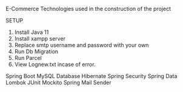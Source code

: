 E-Commerce
Technologies used in the construction of the project

SETUP

1. Install Java 11 
2. Install xampp server
3. Replace smtp username and password with your own
4. Run Db Migration
5. Run Parcel
6. View Lognew.txt incase of error.


Spring Boot
MySQL Database
Hibernate
Spring Security
Spring Data
Lombok
JUnit
Mockito
Spring Mail Sender
